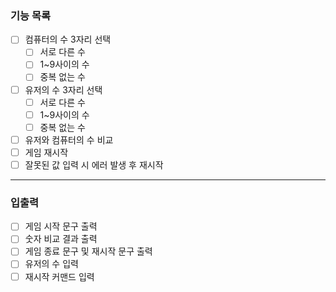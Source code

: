 ### 기능 목록
 - [ ] 컴퓨터의 수 3자리 선택
   - [ ] 서로 다른 수
   - [ ] 1~9사이의 수
   - [ ] 중복 없는 수
 - [ ] 유저의 수 3자리 선택
   - [ ] 서로 다른 수
   - [ ] 1~9사이의 수
   - [ ] 중복 없는 수
 - [ ] 유저와 컴퓨터의 수 비교
 - [ ] 게임 재시작
 - [ ] 잘못된 값 입력 시 에러 발생 후 재시작

---
### 입출력
 - [ ] 게임 시작 문구 출력
 - [ ] 숫자 비교 결과 출력
 - [ ] 게임 종료 문구 및 재시작 문구 출력
 - [ ] 유저의 수 입력
 - [ ] 재시작 커맨드 입력